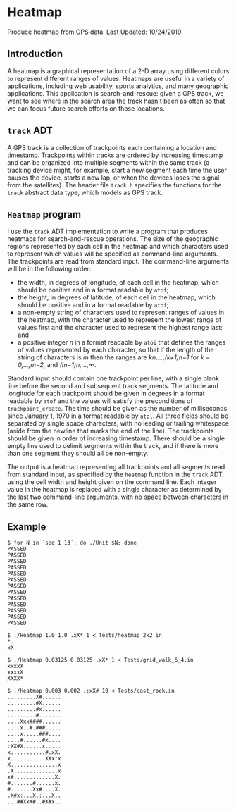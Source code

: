 # Heatmap
Produce heatmap from GPS data.
Last Updated: 10/24/2019.

## Introduction
A heatmap is a graphical representation of a 2-D array using different colors to represent different ranges of values. Heatmaps are useful in a variety of applications, including web usability, sports analytics, and many geographic applications.
This application is search-and-rescue: given a GPS track, we want to see where in the search area the track hasn't been as often so that we can focus future search efforts on those locations.

## `track` ADT
A GPS track is a collection of trackpoints each containing a location and timestamp. Trackpoints within tracks are ordered by increasing timestamp and can be organized into multiple segments within the same track (a tracking device might, for example, start a new segment each time the user pauses the device, starts a new lap, or when the devices loses the signal from the satellites).
The header file `track.h` specifies the functions for the `track` abstract data type, which models as GPS track.

## `Heatmap` program
I use the `track` ADT implementation to write a program that produces heatmaps for search-and-rescue operations. The size of the geographic regions represented by each cell in the heatmap and which characters used to represent which values will be specified as command-line arguments. The trackpoints are read from standard input.
The command-line arguments will be in the following order:

* the width, in degrees of longitude, of each cell in the heatmap, which should be positive and in a format readable by `atof`;
* the height, in degrees of latitude, of each cell in the heatmap, which should be positive and in a format readable by `atof`;
* a non-empty string of characters used to represent ranges of values in the heatmap, with the character used to represent the lowest range of values first and the character used to represent the highest range last; and
* a positive integer _n_ in a format readable by `atoi` that defines the ranges of values represented by each character, so that if the length of the string of characters is _m_ then the ranges are _kn,…,(k+1)n−1_ for _k = 0,…,m−2,_ and _(m−1)n,…,∞_.

Standard input should contain one trackpoint per line, with a single blank line before the second and subsequent track segments. The latitude and longitude for each trackpoint should be given in degrees in a format readable by `atof` and the values will satisfy the preconditions of `trackpoint_create`. 
The time should be given as the number of milliseconds since January 1, 1970 in a format readable by `atol`. All three fields should be separated by single space characters, with no leading or trailing whitespace (aside from the newline that marks the end of the line). The trackpoints should be given in order of increasing timestamp. There should be a single empty line used to delimit segments within the track, and if there is more than one segment they should all be non-empty.

The output is a heatmap representing all trackpoints and all segments read from standard input, as specified by the `heatmap` function in the `track` ADT, using the cell width and height given on the command line. 
Each integer value in the heatmap is replaced with a single character as determined by the last two command-line arguments, with no space between characters in the same row. 

## Example
```
$ for N in `seq 1 13`; do ./Unit $N; done
PASSED
PASSED
PASSED
PASSED
PASSED
PASSED
PASSED
PASSED
PASSED
PASSED
PASSED
PASSED
PASSED
```
```
$ ./Heatmap 1.0 1.0 .xX* 1 < Tests/heatmap_2x2.in
*.
xX
```
```
$ ./Heatmap 0.03125 0.03125 .xX* 1 < Tests/grid_walk_6_4.in
xxxxX
xxxxX
XXXX*
```
```
$ ./Heatmap 0.003 0.002 .:xX# 10 < Tests/east_rock.in
.........X#......
.........#X......
.........#x......
.........#.......
....Xxx####......
....x..#.###.....
....x.....###....
....#......#x....
:XX#X......x.....
x...........#.xX.
x...........XXx:x
X...............x
.X..............x
x#.............X.
#.......#......x.
#.......Xx#....X.
.X#x:...X.:...X..
...##XxX#..#X#x..
```
